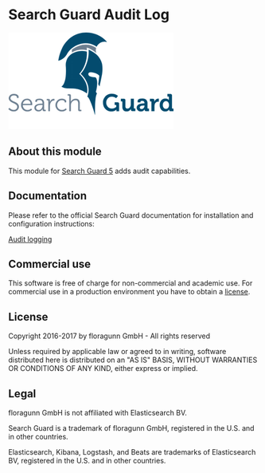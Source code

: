 # Search Guard Audit Log

![Logo](https://raw.githubusercontent.com/floragunncom/sg-assets/master/logo/sg_dlic_small.png) 

## About this module
This module for [Search Guard 5](https://github.com/floragunncom/search-guard) adds audit capabilities.

## Documentation

Please refer to the official Search Guard documentation for installation and configuration instructions:

[Audit logging](http://docs.search-guard.com/latest/audit-logging-compliance)

## Commercial use
This software is free of charge for non-commercial and academic use. For commercial use in a production environment you have to obtain a [license](https://floragunn.com/searchguard/searchguard-license-support/). 

## License
Copyright 2016-2017 by floragunn GmbH - All rights reserved 

Unless required by applicable law or agreed to in writing, software
distributed here is distributed on an "AS IS" BASIS,
WITHOUT WARRANTIES OR CONDITIONS OF ANY KIND, either express or implied.

## Legal
floragunn GmbH is not affiliated with Elasticsearch BV.

Search Guard is a trademark of floragunn GmbH, registered in the U.S. and in other countries.

Elasticsearch, Kibana, Logstash, and Beats are trademarks of Elasticsearch BV, registered in the U.S. and in other countries.
